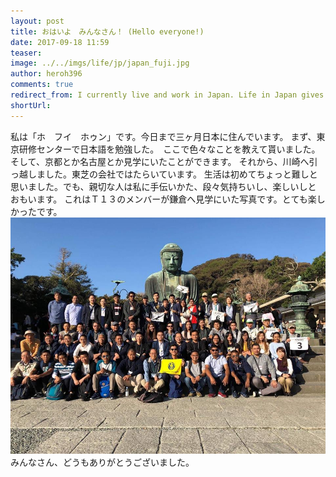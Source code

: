 ```yaml
---
layout: post
title: おはいよ　みんなさん！ (Hello everyone!)
date: 2017-09-18 11:59
teaser:
image: ../../imgs/life/jp/japan_fuji.jpg
author: heroh396
comments: true
redirect_from: I currently live and work in Japan. Life in Japan gives me a lot of interesting feelings. So I wrote an introduction something in Japan, which can help people better understand Japan and I can practice Japanese.
shortUrl: 
---
```

私は「ホ　フイ　ホゥン」です。今日まで三ヶ月日本に住んでいます。
まず、東京研修センターで日本語を勉強した。　ここで色々なことを教えて貰いました。　そして、京都とか名古屋とか見学にいたことができます。
それから、川崎へ引っ越しました。東芝の会社ではたらいています。
生活は初めてちょっと難しと思いました。でも、親切な人は私に手伝いかた、段々気持ちいし、楽しいしと　おもいます。
これはＴ１３のメンバーが鎌倉へ見学にいた写真です。とても楽しかったです。
![Tamakura_T13_AOTS_img](/imgs/life/jp/aots_member.jpg)
みんなさん、どうもありがとうございました。